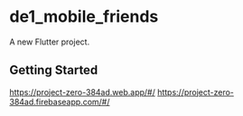 # de1_mobile_friends

A new Flutter project.

## Getting Started

https://project-zero-384ad.web.app/#/
https://project-zero-384ad.firebaseapp.com/#/